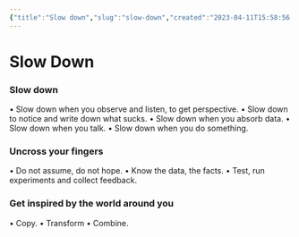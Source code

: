 ```yaml
---
{"title":"Slow down","slug":"slow-down","created":"2023-04-11T15:58:56.000Z","updated":"2024-12-07T22:10:38.099+01:00","dg-publish":true,"dg-list-home":true,"project":["[[noobthink.com]]"],"tags":["thoughts"],"excerpt":"Often, the faster you try to go, the slower you get. Try the opposite: slow down.","permalink":"/projects/digital-garden/articles/slow-down/","dgPassFrontmatter":true}
---
```


# Slow Down
### Slow down

• Slow down when you observe and listen, to get perspective.
• Slow down to notice and write down what sucks.
• Slow down when you absorb data.
• Slow down when you talk.
• Slow down when you do something.

### Uncross your fingers

• Do not assume, do not hope.
• Know the data, the facts.
• Test, run experiments and collect feedback.

### Get inspired by the world around you

• Copy.
• Transform
• Combine.
